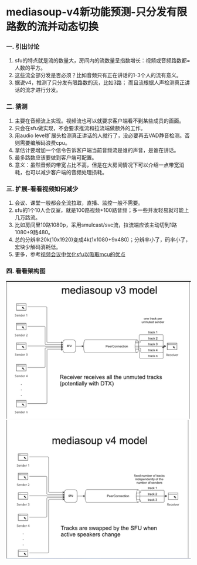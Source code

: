 # mediasoup-v4新功能预测-只分发有限路数的流并动态切换

### 一. 引出讨论
1. sfu的特点就是流的数量大，房间内的流数量呈指数增长：视频或音频路数都=人数的平方。
2. 这些流全部分发是否必须？比如音频只有正在讲话的1-3个人的流有意义。
3. 据说v4，推测了只分发有限路数的流，比如3路； 而且流根据人声检测真正讲话的流才进行分发。

### 二. 猜测
1. 主要在音频流上实现。视频流也可以就要求客户端看不到某些成员的画面。
1. 只会在sfu做实现，不会要求推流和拉流端做额外的工作。
2. 用audio level扩展头检测真正讲话的人就行了，没必要再去VAD静音检测。否则需要编解码浪费cpu。
3. 拿估计要增加一个信令告诉客户端当前音频流是谁的声音，是谁在讲话。
4. 最多路数应该要做到客户端可配置。
5. 意义：虽然音频的带宽占比不高，但是在大房间情况下可以介绍一点带宽消耗，也可以减少客户端的音频处理损耗。

### 三. 扩展-看看视频如何减少
1. 会议、课堂一般都会全流拉取，直播、监控一般不需要。
2. sfu的1个10人会议室，就是100路视频+100路音频；多一些并发轻易就可能上几万路流。
3. 比如房间里10路1080p，采用smulcast/svc流，拉流端应该主动切到1路1080+9路480。
4. 总的分辨率20k(10x1920)变成4k(1x1080+9x480)；分辨率小了，码率小了，宏块少解码消耗低。
6. 更多，参考[视频会议中优化sfu以吸取mcu的优点](21-mediasoup_sfu_vs_mcu.md)

### 四. 看看架构图
![](.mediasoup-v4新功能_images/295e1b26.png)
![](.mediasoup-v4新功能_images/7886abe3.png)
